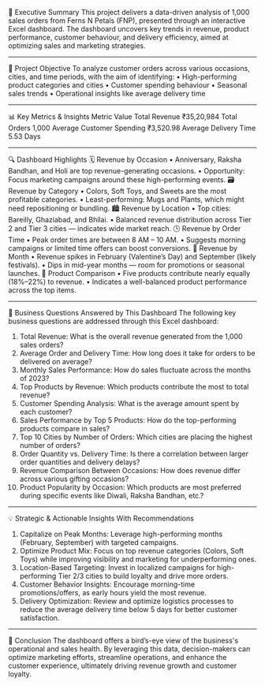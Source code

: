 🧾 Executive Summary
This project delivers a data-driven analysis of 1,000 sales orders from Ferns N Petals (FNP), presented through an interactive Excel dashboard. The dashboard uncovers key trends in revenue, product performance, customer behaviour, and delivery efficiency, aimed at optimizing sales and marketing strategies.
________________________________________
🎯 Project Objective
To analyze customer orders across various occasions, cities, and time periods, with the aim of identifying:
•	High-performing product categories and cities
•	Customer spending behaviour
•	Seasonal sales trends
•	Operational insights like average delivery time
________________________________________
📊 Key Metrics & Insights
Metric	Value
Total Revenue	₹35,20,984
Total Orders	1,000
Average Customer Spending	₹3,520.98
Average Delivery Time	5.53 Days
________________________________________
🔍 Dashboard Highlights
🗓 Revenue by Occasion
•	Anniversary, Raksha Bandhan, and Holi are top revenue-generating occasions.
•	Opportunity: Focus marketing campaigns around these high-performing events.
🗃️ Revenue by Category
•	Colors, Soft Toys, and Sweets are the most profitable categories.
•	Least-performing: Mugs and Plants, which might need repositioning or bundling.
🏙 Revenue by Location
•	Top cities: Bareilly, Ghaziabad, and Bhilai.
•	Balanced revenue distribution across Tier 2 and Tier 3 cities — indicates wide market reach.
🕓 Revenue by Order Time
•	Peak order times are between 8 AM – 10 AM.
•	Suggests morning campaigns or limited time offers can boost conversions.
📅 Revenue by Month
•	Revenue spikes in February (Valentine’s Day) and September (likely festivals).
•	Dips in mid-year months — room for promotions or seasonal launches.
🔄 Product Comparison
•	Five products contribute nearly equally (18%–22%) to revenue.
•	Indicates a well-balanced product performance across the top items.
________________________________________

🧠 Business Questions Answered by This Dashboard
The following key business questions are addressed through this Excel dashboard:
1.	Total Revenue: What is the overall revenue generated from the 1,000 sales orders?
2.	Average Order and Delivery Time: How long does it take for orders to be delivered on average?
3.	Monthly Sales Performance: How do sales fluctuate across the months of 2023?
4.	Top Products by Revenue: Which products contribute the most to total revenue?
5.	Customer Spending Analysis: What is the average amount spent by each customer?
6.	Sales Performance by Top 5 Products: How do the top-performing products compare in sales?
7.	Top 10 Cities by Number of Orders: Which cities are placing the highest number of orders?
8.	Order Quantity vs. Delivery Time: Is there a correlation between larger order quantities and delivery delays?
9.	Revenue Comparison Between Occasions: How does revenue differ across various gifting occasions?
10.	Product Popularity by Occasion: Which products are most preferred during specific events like Diwali, Raksha Bandhan, etc.?
________________________________________
💡 Strategic & Actionable Insights With Recommendations 
1.	Capitalize on Peak Months: Leverage high-performing months (February, September) with targeted campaigns.
2.	Optimize Product Mix: Focus on top revenue categories (Colors, Soft Toys) while improving visibility and marketing for underperforming ones.
3.	Location-Based Targeting: Invest in localized campaigns for high-performing Tier 2/3 cities to build loyalty and drive more orders.
4.	Customer Behavior Insights: Encourage morning-time promotions/offers, as early hours yield the most revenue.
5.	Delivery Optimization: Review and optimize logistics processes to reduce the average delivery time below 5 days for better customer satisfaction.
________________________________________
📌 Conclusion
The dashboard offers a bird’s-eye view of the business's operational and sales health. By leveraging this data, decision-makers can optimize marketing efforts, streamline operations, and enhance the customer experience, ultimately driving revenue growth and customer loyalty.
